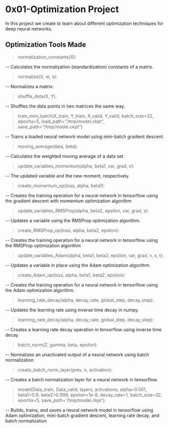 # 0x01-Optimization Project

In this project we create to learn about different optimization techniques for deep neural networks.

## Optimization Tools Made

> normalization_constants(X):

-- Calculates the normalization (standardization) constants of a matrix.

> normalize(X, m, s):

-- Normalizes a matrix:

> shuffle_data(X, Y):

-- Shuffles the data points in two matrices the same way.

> train_mini_batch(X_train, Y_train, X_valid, Y_valid, batch_size=32, epochs=5, load_path="/tmp/model.ckpt", save_path="/tmp/model.ckpt")

-- Trains a loaded neural network model using mini-batch gradient descent.

> moving_average(data, beta):

-- Calculates the weighted moving average of a data set.

> update_variables_momentum(alpha, beta1, var, grad, v):

-- The updated variable and the new moment, respectively.

> create_momentum_op(loss, alpha, beta1):

-- Creates the training operation for a neural network in tensorflow using the gradient descent with momentum optimization algorithm

> update_variables_RMSProp(alpha, beta2, epsilon, var, grad, s):

-- Updates a variable using the RMSProp optimization algorithm.

> create_RMSProp_op(loss, alpha, beta2, epsilon):

-- Creates the training operation for a neural network in tensorflow using the RMSProp optimization algorithm

> update_variables_Adam(alpha, beta1, beta2, epsilon, var, grad, v, s, t):

-- Updates a variable in place using the Adam optimization algorithm.

> create_Adam_op(loss, alpha, beta1, beta2, epsilon):

-- Creates the training operation for a neural network in tensorflow using the Adam optimization algorithm.

> learning_rate_decay(alpha, decay_rate, global_step, decay_step):

-- Updates the learning rate using inverse time decay in numpy.

> learning_rate_decay(alpha, decay_rate, global_step, decay_step):

-- Creates a learning rate decay operation in tensorflow using inverse time decay.

> batch_norm(Z, gamma, beta, epsilon):

-- Normalizes an unactivated output of a neural network using batch normalization

> create_batch_norm_layer(prev, n, activation):

-- Creates a batch normalization layer for a neural network in tensorflow.

> model(Data_train, Data_valid, layers, activations, alpha=0.001, beta1=0.9, beta2=0.999, epsilon=1e-8, decay_rate=1, batch_size=32, epochs=5, save_path='/tmp/model.ckpt'):

-- Builds, trains, and saves a neural network model in tensorflow using Adam optimization, mini-batch gradient descent, learning rate decay, and batch normalization